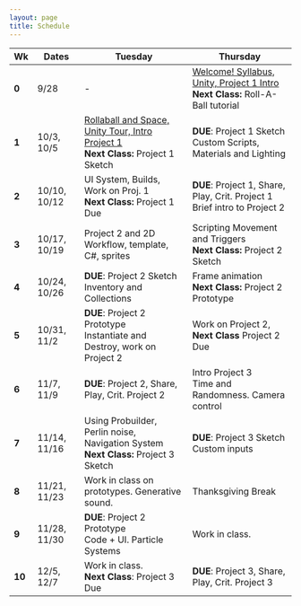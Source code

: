 ```yaml
---
layout: page
title: Schedule
---
```


| **Wk** | **Dates**    | **Tuesday**                                                                                         | **Thursday**                                                                                     |
| ------ | ------------ | --------------------------------------------------------------------------------------------------- | ------------------------------------------------------------------------------------------------ |
| **0**  | 9/28         | -                                                                                                   | [Welcome! Syllabus, Unity, Project 1 Intro](day-1.md) <br/> **Next Class:** Roll-A-Ball tutorial |
| **1**  | 10/3, 10/5   | [Rollaball and Space, Unity Tour, Intro Project 1](day-2.md) <br/> **Next Class:** Project 1 Sketch | **DUE**: Project 1 Sketch <br/> Custom Scripts, Materials and Lighting                           |
| **2**  | 10/10, 10/12 | UI System, Builds, Work on Proj. 1<br/> **Next Class:** Project 1 Due                               | **DUE**: Project 1, Share, Play, Crit. Project 1 <br/> Brief intro to Project 2                  |
| **3**  | 10/17, 10/19 | Project 2 and 2D Workflow, template, C#, sprites              |  Scripting Movement and Triggers <br/> **Next Class:** Project 2 Sketch                              |
| **4**  | 10/24, 10/26 | **DUE**: Project 2 Sketch <br/>Inventory and Collections                                  |  Frame animation <br/> **Next Class:** Project 2 Prototype                                          |
| **5**  | 10/31, 11/2  | **DUE**: Project 2 Prototype <br/> Instantiate and Destroy, work on Project 2                                                          | Work on Project 2,<br/> **Next Class** Project 2 Due                                             |
| **6**  | 11/7,  11/9  | **DUE**: Project 2, Share, Play, Crit. Project 2                                                    | Intro Project 3 <br/> Time and Randomness. Camera control        |
| **7**  | 11/14, 11/16 | Using Probuilder, Perlin noise, Navigation System   <br/> **Next Class:** Project 3 Sketch                     | **DUE**: Project 3 Sketch <br/> Custom inputs                                          |
| **8**  | 11/21, 11/23 | Work in class on prototypes. Generative sound.                                                               | Thanksgiving Break                                                                               |
| **9**  | 11/28, 11/30 | **DUE**: Project 2 Prototype <br/> Code + UI. Particle Systems                                                        |  Work in class.                                                                              |
| **10** | 12/5,  12/7  | Work in class. <br/> **Next Class**: Project 3 Due                                     | **DUE**: Project 3, Share, Play, Crit. Project 3                                                 |



